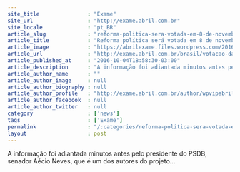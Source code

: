 ```yaml
---
site_title               : "Exame"
site_url                 : "http://exame.abril.com.br"
site_locale              : "pt_BR"
article_slug             : "reforma-politica-sera-votada-em-8-de-novembro-diz-renan"
article_title            : "Reforma política será votada em 8 de novembro, diz Renan"
article_image            : "https://abrilexame.files.wordpress.com/2016/10/size_960_16_9_1041178-df_31-08-2016_mcag-81493.jpg?quality=70&strip=all&w=960"
article_url              : "http://exame.abril.com.br/brasil/votacao-da-reforma-politica-sera-em-8-de-novembro-diz-renan/"
article_published_at     : "2016-10-04T18:58:30-03:00"
article_description      : "A informação foi adiantada minutos antes pelo presidente do PSDB, senador Aécio Neves, que é um dos autores do projeto..."
article_author_name      : ""
article_author_image     : null
article_author_biography : null
article_author_profile   : "http://exame.abril.com.br/author/wpvipabril/"
article_author_facebook  : null
article_author_twitter   : null
category                 : ['news']
tags                     : ['Exame']
permalink                : "/:categories/reforma-politica-sera-votada-em-8-de-novembro-diz-renan/"
layout                   : post
---
```


A informação foi adiantada minutos antes pelo presidente do PSDB, senador Aécio Neves, que é um dos autores do projeto...
